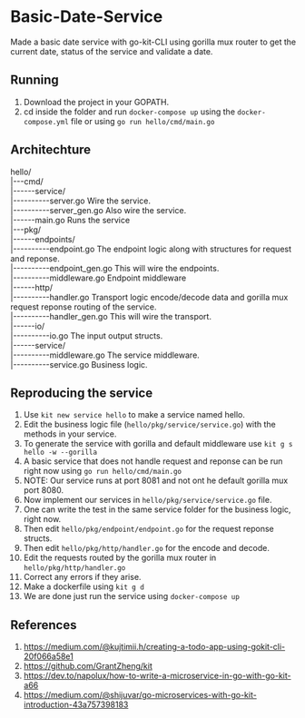 # Basic-Date-Service

Made a basic date service with go-kit-CLI using gorilla mux router to get the current date, status of the service and validate a date.

## Running

1. Download the project in your GOPATH.
2. cd inside the folder and run `docker-compose up` using the `docker-compose.yml` file or using `go run hello/cmd/main.go` 

## Architechture

hello/  
|---cmd/  
|------service/  
|----------server.go          Wire the service.  
|----------server_gen.go      Also wire the service.  
|------main.go                Runs the service  
|---pkg/  
|------endpoints/  
|----------endpoint.go        The endpoint logic along with structures for request and reponse.  
|----------endpoint_gen.go    This will wire the endpoints.  
|----------middleware.go      Endpoint middleware  
|------http/  
|----------handler.go         Transport logic encode/decode data and gorilla mux request reponse routing of the service.  
|----------handler_gen.go     This will wire the transport.  
|------io/  
|----------io.go              The input output structs.  
|------service/  
|----------middleware.go      The service middleware.  
|----------service.go         Business logic.  

## Reproducing the service

1. Use `kit new service hello` to make a service named hello.
2. Edit the business logic file (`hello/pkg/service/service.go`) with the methods in your service.
3. To generate the service with gorilla and default middleware use `kit g s hello -w --gorilla`
4. A basic service that does not handle request and reponse can be run right now using `go run hello/cmd/main.go`
5. NOTE: Our service runs at port 8081 and not ont he default gorilla mux port 8080.
6. Now implement our services in `hello/pkg/service/service.go` file.
7. One can write the test in the same service folder for the business logic, right now.
8. Then edit `hello/pkg/endpoint/endpoint.go` for the request reponse structs.
9. Then edit `hello/pkg/http/handler.go` for the encode and decode.
10. Edit the requests routed by the gorilla mux router in `hello/pkg/http/handler.go`
11. Correct any errors if they arise.
12. Make a dockerfile using `kit g d`
13. We are done just run the service using `docker-compose up`

## References

1. https://medium.com/@kujtimii.h/creating-a-todo-app-using-gokit-cli-20f066a58e1
2. https://github.com/GrantZheng/kit
3. https://dev.to/napolux/how-to-write-a-microservice-in-go-with-go-kit-a66
4. https://medium.com/@shijuvar/go-microservices-with-go-kit-introduction-43a757398183
